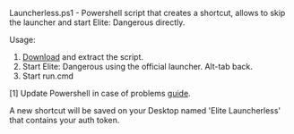 Launcherless.ps1 - Powershell script that creates a shortcut, allows to skip the launcher and start Elite: Dangerous directly.

Usage:

1. [Download](https://github.com/xaduha/Elite-Dangerous-Scripts/archive/master.zip) and extract the script.
2. Start Elite: Dangerous using the official launcher. Alt-tab back.
3. Start run.cmd

[1] Update Powershell in case of problems [guide](https://social.technet.microsoft.com/wiki/contents/articles/21016.how-to-install-windows-powershell-4-0.aspx).

A new shortcut will be saved on your Desktop named 'Elite Launcherless' that contains your auth token.

